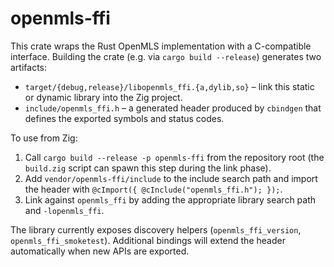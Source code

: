 # openmls-ffi

This crate wraps the Rust OpenMLS implementation with a C-compatible interface. Building the
crate (e.g. via `cargo build --release`) generates two artifacts:

- `target/{debug,release}/libopenmls_ffi.{a,dylib,so}` – link this static or dynamic library into
  the Zig project.
- `include/openmls_ffi.h` – a generated header produced by `cbindgen` that defines the exported
  symbols and status codes.

To use from Zig:

1. Call `cargo build --release -p openmls-ffi` from the repository root (the `build.zig` script can
   spawn this step during the link phase).
2. Add `vendor/openmls-ffi/include` to the include search path and import the header with
   `@cImport({ @cInclude("openmls_ffi.h"); });`.
3. Link against `openmls_ffi` by adding the appropriate library search path and `-lopenmls_ffi`.

The library currently exposes discovery helpers (`openmls_ffi_version`, `openmls_ffi_smoketest`).
Additional bindings will extend the header automatically when new APIs are exported.
